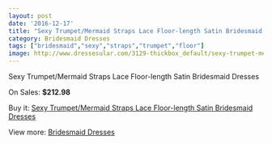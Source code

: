 ```yaml
---
layout: post
date: '2016-12-17'
title: "Sexy Trumpet/Mermaid Straps Lace Floor-length Satin Bridesmaid Dresses"
category: Bridesmaid Dresses
tags: ["bridesmaid","sexy","straps","trumpet","floor"]
image: http://www.dressesular.com/3129-thickbox_default/sexy-trumpet-mermaid-straps-lace-floor-length-satin-bridesmaid-dresses.jpg
---
```

Sexy Trumpet/Mermaid Straps Lace Floor-length Satin Bridesmaid Dresses

On Sales: **$212.98**
<a href="https://www.dressesular.com/bridesmaid-dresses/1147-sexy-trumpet-mermaid-straps-lace-floor-length-satin-bridesmaid-dresses.html"><amp-img layout="responsive" width="600" height="600" src="//www.dressesular.com/3129-thickbox_default/sexy-trumpet-mermaid-straps-lace-floor-length-satin-bridesmaid-dresses.jpg" alt="Sexy Trumpet/Mermaid Straps Lace Floor-length Satin Bridesmaid Dresses 0" /></a>
<a href="https://www.dressesular.com/bridesmaid-dresses/1147-sexy-trumpet-mermaid-straps-lace-floor-length-satin-bridesmaid-dresses.html"><amp-img layout="responsive" width="600" height="600" src="//www.dressesular.com/3131-thickbox_default/sexy-trumpet-mermaid-straps-lace-floor-length-satin-bridesmaid-dresses.jpg" alt="Sexy Trumpet/Mermaid Straps Lace Floor-length Satin Bridesmaid Dresses 1" /></a>
<a href="https://www.dressesular.com/bridesmaid-dresses/1147-sexy-trumpet-mermaid-straps-lace-floor-length-satin-bridesmaid-dresses.html"><amp-img layout="responsive" width="600" height="600" src="//www.dressesular.com/3130-thickbox_default/sexy-trumpet-mermaid-straps-lace-floor-length-satin-bridesmaid-dresses.jpg" alt="Sexy Trumpet/Mermaid Straps Lace Floor-length Satin Bridesmaid Dresses 2" /></a>

Buy it: [Sexy Trumpet/Mermaid Straps Lace Floor-length Satin Bridesmaid Dresses](https://www.dressesular.com/bridesmaid-dresses/1147-sexy-trumpet-mermaid-straps-lace-floor-length-satin-bridesmaid-dresses.html "Sexy Trumpet/Mermaid Straps Lace Floor-length Satin Bridesmaid Dresses")

View more: [Bridesmaid Dresses](https://www.dressesular.com/4-bridesmaid-dresses "Bridesmaid Dresses")